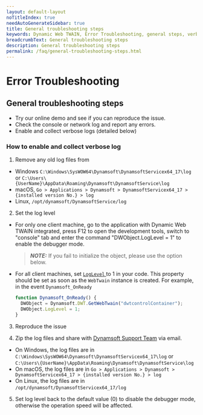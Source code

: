 ```yaml
---
layout: default-layout
noTitleIndex: true
needAutoGenerateSidebar: true
title: General troubleshooting steps
keywords: Dynamic Web TWAIN, Error Troubleshooting, general steps, verbose
breadcrumbText: General troubleshooting steps
description: General troubleshooting steps
permalink: /faq/general-troubleshooting-steps.html
---
```


# Error Troubleshooting

## General troubleshooting steps

- Try our online demo and see if you can reproduce the issue.
- Check the console or network log and report any errors.
- Enable and collect verbose logs (detailed below)

### How to enable and collect verbose log

1. Remove any old log files from
  - Windows `C:\Windows\SysWOW64\Dynamsoft\DynamsoftServicex64_17\log` or `C:\Users\{UserName}\AppData\Roaming\Dynamsoft\DynamsoftService\log`
  - macOS, `Go > Applications > Dynamsoft > DynamsoftServicex64_17 > {installed version No.} > log`
  - Linux, `/opt/dynamsoft/DynamsoftService/log`

2. Set the log level
  - For only one client machine, go to the application with Dynamic Web TWAIN integrated, press F12 to open the development tools, switch to "console" tab and enter the command "DWObject.LogLevel = 1" to enable the debugger mode.
    > **_NOTE:_** If you fail to initialize the object, please use the option below.
  - For all client machines, set [ `LogLevel` ]({{site.info}}api/WebTwain_Util.html#loglevel) to 1 in your code. This property should be set as soon as the `WebTwain` instance is created. For example, in the event `Dynamsoft_OnReady`
    ```javascript
    function Dynamsoft_OnReady() {
      DWObject = Dynamsoft.DWT.GetWebTwain("dwtcontrolContainer");
      DWObject.LogLevel = 1;
    }
    ```

3. Reproduce the issue

4. Zip the log files and share with [Dynamsoft Support Team]({{site.about}}getsupport.html) via email.
  - On Windows, the log files are in `C:\Windows\SysWOW64\Dynamsoft\DynamsoftServicex64_17\log` or `C:\Users\{UserName}\AppData\Roaming\Dynamsoft\DynamsoftService\log`
  - On macOS, the log files are in `Go > Applications > Dynamsoft > DynamsoftServicex64_17 > {installed version No.} > log`
  - On Linux, the log files are in `/opt/dynamsoft/DynamsoftServicex64_17/log`

5. Set log level back to the default value (0) to disable the debugger mode, otherwise the operation speed will be affected.
